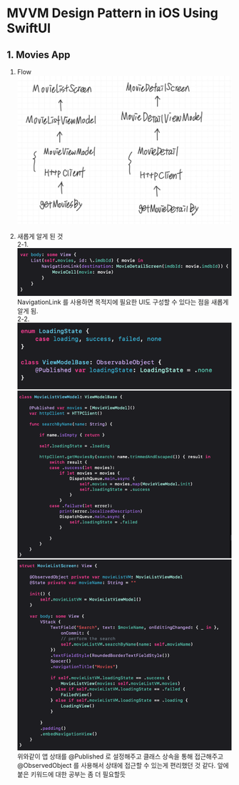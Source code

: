 # MVVM Design Pattern in iOS Using SwiftUI  

## 1. Movies App  
1. Flow  
    ![Alt text](MoviesAppFlow.jpeg)  

2. 새롭게 알게 된 것  
   2-1. ![Alt text](image.png)  
   NavigationLink 를 사용하면 목적지에 필요한 UI도 구성할 수 있다는 점을 새롭게 알게 됨.  
   2-2.
   ![Alt text](image-1.png)  
   ![Alt text](image-2.png)  
   ![Alt text](image-3.png)  
   위와같이 앱 상태를 @Published 로 설정해주고 클래스 상속을 통해 접근해주고 @ObservedObject 를 사용해서 상태에 접근할 수 있는게 편리했던 것 같다. 앞에 붙은 키워드에 대한 공부는 좀 더 필요할듯
